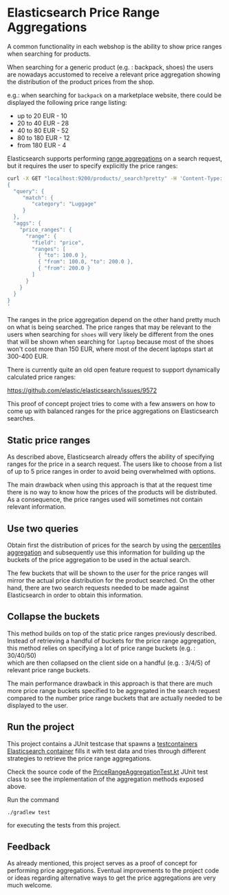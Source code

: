 Elasticsearch Price Range Aggregations
======================================

A common functionality in each webshop is the ability to show price ranges
when searching for products.

When searching for a generic product (e.g. : backpack, shoes) the users
are nowadays accustomed to receive a relevant price aggregation showing 
the distribution of the product prices from the shop.

e.g.: when searching for `backpack` on a marketplace website, there could 
be displayed the following price range listing:

* up to 20 EUR - 10
* 20 to 40 EUR - 28
* 40 to 80 EUR - 52
* 80 to 180 EUR - 12
* from 180 EUR - 4


Elasticsearch supports performing [range aggregations](https://www.elastic.co/guide/en/elasticsearch/reference/current/search-aggregations-bucket-range-aggregation.html) 
on a search request, but it requires the user to specify explicitly the price ranges:

```bash
curl -X GET "localhost:9200/products/_search?pretty" -H 'Content-Type: application/json' -d'
{
  "query": { 
     "match": {
     	"category": "Luggage"
     } 
  },
  "aggs": {
    "price_ranges": {
      "range": {
        "field": "price",
        "ranges": [
          { "to": 100.0 },
          { "from": 100.0, "to": 200.0 },
          { "from": 200.0 }
        ]
      }
    }
  }  
}
'
``` 

The ranges in the price aggregation depend on the other hand pretty much on what
is being searched.
The price ranges that may be relevant to the users when searching for `shoes` will 
very likely be different from the ones that will be shown when searching for `laptop`
because most of the shoes won't cost more than 150 EUR, where most of the decent laptops 
start at 300-400 EUR. 

There is currently quite an old open feature request to support 
dynamically calculated price ranges:

https://github.com/elastic/elasticsearch/issues/9572

This proof of concept project tries to come with a few answers on how to come
up with balanced ranges for the price aggregations on Elasticsearch searches.


## Static price ranges

As described above, Elasticsearch already offers the ability of specifying
ranges for the price in a search request.
The users like to choose from a list of up to 5 price ranges in order to
avoid being overwhelmed with options.

The main drawback when using this approach is that at the request time
there is no way to know how the prices of the products will be distributed.
As a consequence, the price ranges used will sometimes not contain relevant
information.

## Use two queries

Obtain first the distribution of prices for the search by using the 
[percentiles aggregation](https://www.elastic.co/guide/en/elasticsearch/reference/7.9/search-aggregations-metrics-percentile-aggregation.html)
and subsequently use this information for building up the buckets of the price
aggregation to be used in the actual search.

The few buckets that will be shown to the user for the price ranges will mirror 
the actual price distribution for the product searched.
On the other hand, there are two search requests needed to be made against Elasticsearch
in order to obtain this information.

## Collapse the buckets

This method builds on top of the static price ranges previously described.
Instead of retrieving a handful of buckets for the price range aggregation,
this method relies on specifying a lot of price range buckets (e.g. : 30/40/50)   
which are then collapsed on the client side on a handful (e.g. : 3/4/5) of relevant price range
buckets.

The main performance drawback in this approach is that there are much more price range buckets
specified to be aggregated in the search request compared to the number price range buckets that are
actually needed to be displayed to the user.

## Run the project

This project contains a JUnit testcase that spawns a [testcontainers](https://www.testcontainers.org/) 
[Elasticsearch container](https://www.testcontainers.org/modules/elasticsearch/) fills it with
test data and tries through different strategies to retrieve the price range aggregations. 

Check the source code of the [PriceRangeAggregationTest.kt](src/test/kotlin/com/findinpath/PriceRangeAggregationTest.kt)
JUnit test class to see the implementation of the aggregation methods exposed above. 

Run the command

```
./gradlew test
```

for executing the tests from this project.

## Feedback

As already mentioned, this project serves as a proof of concept for performing
price aggregations. Eventual improvements to the project code or ideas regarding
alternative ways to get the price aggregations are very much welcome. 